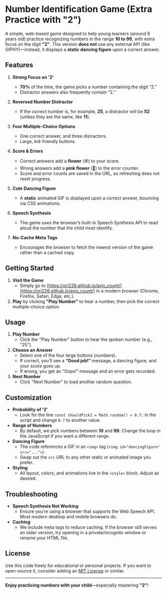 # Number Identification Game (Extra Practice with "2")

A simple, web-based game designed to help young learners (around 6 years old) practice recognizing numbers in the range **10 to 99**, with extra focus on the digit **"2"**. This version **does not** use any external API (like GIPHY)—instead, it displays a **static dancing figure** upon a correct answer.

## Features

1. **Strong Focus on '2'**  
   - **70%** of the time, the game picks a number containing the digit “2.”  
   - Distractor answers also frequently contain “2.”  

2. **Reversed Number Distractor**  
   - If the correct number is, for example, **25**, a distractor will be **52** (unless they are the same, like **11**).

3. **Four Multiple-Choice Options**  
   - One correct answer, and three distractors.  
   - Large, kid-friendly buttons.

4. **Score & Errors**  
   - Correct answers add a **flower** (🏵️) to your score.  
   - Wrong answers add a **pink flower** (🌸) to the error counter.  
   - Score and error counts are saved in the URL, so refreshing does not reset progress.

5. **Cute Dancing Figure**  
   - A **static** animated GIF is displayed upon a correct answer, bouncing via CSS animations.

6. **Speech Synthesis**  
   - The game uses the browser’s built-in Speech Synthesis API to read aloud the number that the child must identify.

7. **No-Cache Meta Tags**  
   - Encourages the browser to fetch the newest version of the game rather than a cached copy.

## Getting Started

1. **Visit the Game**  
   - Simply go to [https://ori226.github.io/aviv_count/](https://ori226.github.io/aviv_count/) in a modern browser (Chrome, Firefox, Safari, Edge, etc.).  
2. **Play** by clicking **"Play Number"** to hear a number, then pick the correct multiple-choice option.

## Usage

1. **Play Number**  
   - Click the "Play Number" button to hear the spoken number (e.g., "25").  
2. **Choose an Answer**  
   - Select one of the four large buttons (numbers).  
   - If correct, you’ll see a **“Good job!”** message, a dancing figure, and your score goes up.  
   - If wrong, you get an “Oops!” message and an error gets recorded.  
3. **Next Number**  
   - Click "Next Number" to load another random question.

## Customization

- **Probability of '2'**  
  - Look for the line `const shouldPick2 = Math.random() < 0.7;` in the script and change `0.7` to another value.  
- **Range of Numbers**  
  - By default, we pick numbers between **10** and **99**. Change the loop in the JavaScript if you want a different range.  
- **Dancing Figure**  
  - The code references a GIF in an `<img>` tag (`<img id="dancingFigure" src="...">`).  
  - Swap out the `src` URL to any other static or animated image you prefer.  
- **Styling**  
  - All layout, colors, and animations live in the `<style>` block. Adjust as desired.

## Troubleshooting

- **Speech Synthesis Not Working**  
  - Ensure you’re using a browser that supports the Web Speech API. Most modern desktop and mobile browsers do.  
- **Caching**  
  - We include meta tags to reduce caching. If the browser still serves an older version, try opening in a private/incognito window or rename your HTML file.

## License

Use this code freely for educational or personal projects. If you want to open-source it, consider adding an [MIT License](https://opensource.org/licenses/MIT) or similar.

---

**Enjoy practicing numbers with your child**—especially mastering **"2"**!
